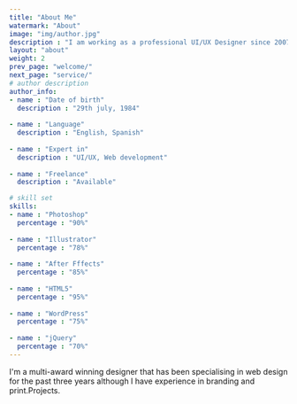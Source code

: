 ```yaml
---
title: "About Me"
watermark: "About"
image: "img/author.jpg"
description : "I am working as a professional UI/UX Designer since 2007. Worked in more than 200 live projects and also with more than 120 different clients!"
layout: "about"
weight: 2
prev_page: "welcome/"
next_page: "service/"
# author description
author_info:
- name : "Date of birth"
  description : "29th july, 1984"
  
- name : "Language"
  description : "English, Spanish"
  
- name : "Expert in"
  description : "UI/UX, Web development"
  
- name : "Freelance"
  description : "Available"

# skill set
skills:
- name : "Photoshop"
  percentage : "90%"
  
- name : "Illustrator"
  percentage : "78%"
  
- name : "After Fffects"
  percentage : "85%"
  
- name : "HTML5"
  percentage : "95%"
  
- name : "WordPress"
  percentage : "75%"
  
- name : "jQuery"
  percentage : "70%"
---
```


I'm a multi-award winning designer that has been specialising in web design for the past three years although I have experience in branding and print.Projects.